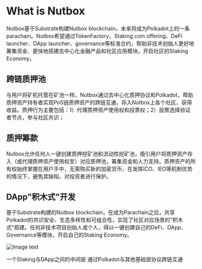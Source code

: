# What is Nutbox

Nutbox基于Substrate构建Nutbox blockchain，未来将成为Polkadot上的一条parachain。Nutbox希望通过TokenFactory、Staking coin offering、DeFi launcher、DApp launcher、governance等标准合约，帮助非技术创始人更好地筹集资金、更快地搭建去中心化金融产品和社区应用模块，开启社区的Staking Economy。

## 跨链质押池

与用户将矿机托管在矿池一样。Nutbox通过去中心化质押协议和Polkadot，帮助质押资产持有者实现PoS链质押资产的跨链互通，存入Nutbox上各个社区，获得收益。质押行为主要包括：1）代理质押资产使用权和投票权；2）投票选择验证者节点，参与社区共识；

## 质押筹款

Nutbox允许任何人一键创建质押挖矿池和流动性挖矿池，吸引用户将质押资产存入（或代理质押资产使用权至）对应质押池，筹集资金和人力支持。质押资产的所有权始终掌握在用户手中，无需购买新的加密货币，在发挥ICO、IEO等机制优势的情况下，避免其缺陷，对投资者进行保护。

## DApp"积木式"开发

基于Substrate构建的Nutbox blockchain，在成为Parachain之后，共享Polkadot的共识安全、生态多样性和可组合性，实现了社区对应场景的"积木式"搭建。任何非技术项目创始人或个人，得以一键创建自己的DeFi、DApp、Governance等模块，开启自己的Staking Economy。

![Image text](http://wherein.mobi/wp-content/uploads/2021/03/nutbox-1.png)

一个Staking与DApp之间的中间层                                             通过Polkadot与其他基础层协议跨链互通
